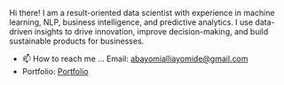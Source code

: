 Hi there! I am a result-oriented data scientist with experience in machine learning, NLP, business intelligence, and predictive analytics. 
I use data-driven insights to drive innovation, improve decision-making, and build sustainable products for businesses.
- 📫 How to reach me ... Email: abayomialliayomide@gmail.com
- Portfolio: [Portfolio](https://premee12.github.io/portfolio/)


<!---
Premee12/Premee12 is a ✨ special ✨ repository because its `README.md` (this file) appears on your GitHub profile.
You can click the Preview link to take a look at your changes.
--->
